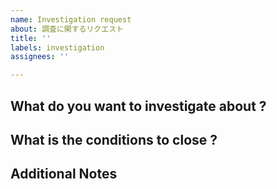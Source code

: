 ```yaml
---
name: Investigation request
about: 調査に関するリクエスト
title: ''
labels: investigation
assignees: ''

---
```


## What do you want to investigate about ?
<!-- どんな調査が必要か-->

## What is the conditions to close ?
<!-- タスクの終了条件-->

## Additional Notes
<!-- 備考 -->
